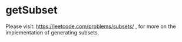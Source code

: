 # getSubset
Please visit:
https://leetcode.com/problems/subsets/
, for more on the implementation of generating subsets.

